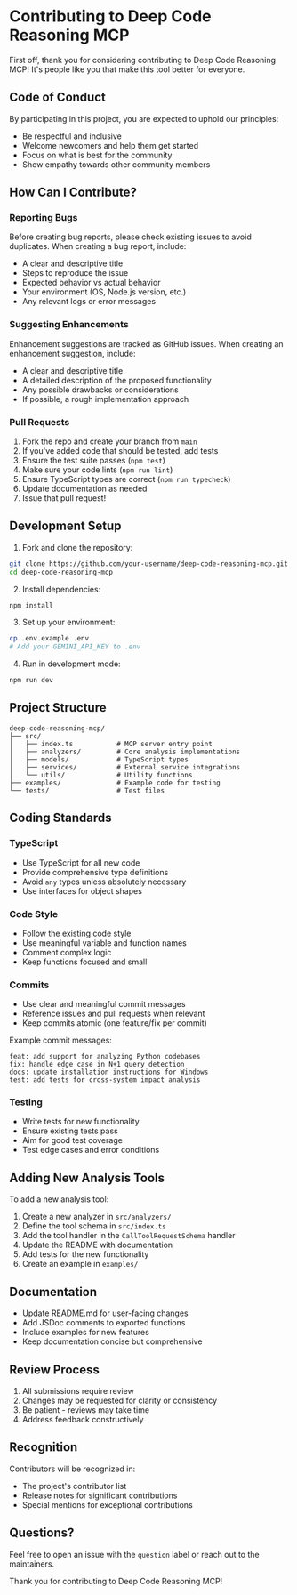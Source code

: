 # Contributing to Deep Code Reasoning MCP

First off, thank you for considering contributing to Deep Code Reasoning MCP! It's people like you that make this tool better for everyone.

## Code of Conduct

By participating in this project, you are expected to uphold our principles:
- Be respectful and inclusive
- Welcome newcomers and help them get started
- Focus on what is best for the community
- Show empathy towards other community members

## How Can I Contribute?

### Reporting Bugs

Before creating bug reports, please check existing issues to avoid duplicates. When creating a bug report, include:

- A clear and descriptive title
- Steps to reproduce the issue
- Expected behavior vs actual behavior
- Your environment (OS, Node.js version, etc.)
- Any relevant logs or error messages

### Suggesting Enhancements

Enhancement suggestions are tracked as GitHub issues. When creating an enhancement suggestion, include:

- A clear and descriptive title
- A detailed description of the proposed functionality
- Any possible drawbacks or considerations
- If possible, a rough implementation approach

### Pull Requests

1. Fork the repo and create your branch from `main`
2. If you've added code that should be tested, add tests
3. Ensure the test suite passes (`npm test`)
4. Make sure your code lints (`npm run lint`)
5. Ensure TypeScript types are correct (`npm run typecheck`)
6. Update documentation as needed
7. Issue that pull request!

## Development Setup

1. Fork and clone the repository:
```bash
git clone https://github.com/your-username/deep-code-reasoning-mcp.git
cd deep-code-reasoning-mcp
```

2. Install dependencies:
```bash
npm install
```

3. Set up your environment:
```bash
cp .env.example .env
# Add your GEMINI_API_KEY to .env
```

4. Run in development mode:
```bash
npm run dev
```

## Project Structure

```
deep-code-reasoning-mcp/
├── src/
│   ├── index.ts           # MCP server entry point
│   ├── analyzers/         # Core analysis implementations
│   ├── models/            # TypeScript types
│   ├── services/          # External service integrations
│   └── utils/             # Utility functions
├── examples/              # Example code for testing
└── tests/                 # Test files
```

## Coding Standards

### TypeScript

- Use TypeScript for all new code
- Provide comprehensive type definitions
- Avoid `any` types unless absolutely necessary
- Use interfaces for object shapes

### Code Style

- Follow the existing code style
- Use meaningful variable and function names
- Comment complex logic
- Keep functions focused and small

### Commits

- Use clear and meaningful commit messages
- Reference issues and pull requests when relevant
- Keep commits atomic (one feature/fix per commit)

Example commit messages:
```
feat: add support for analyzing Python codebases
fix: handle edge case in N+1 query detection
docs: update installation instructions for Windows
test: add tests for cross-system impact analysis
```

### Testing

- Write tests for new functionality
- Ensure existing tests pass
- Aim for good test coverage
- Test edge cases and error conditions

## Adding New Analysis Tools

To add a new analysis tool:

1. Create a new analyzer in `src/analyzers/`
2. Define the tool schema in `src/index.ts`
3. Add the tool handler in the `CallToolRequestSchema` handler
4. Update the README with documentation
5. Add tests for the new functionality
6. Create an example in `examples/`

## Documentation

- Update README.md for user-facing changes
- Add JSDoc comments to exported functions
- Include examples for new features
- Keep documentation concise but comprehensive

## Review Process

1. All submissions require review
2. Changes may be requested for clarity or consistency
3. Be patient - reviews may take time
4. Address feedback constructively

## Recognition

Contributors will be recognized in:
- The project's contributor list
- Release notes for significant contributions
- Special mentions for exceptional contributions

## Questions?

Feel free to open an issue with the `question` label or reach out to the maintainers.

Thank you for contributing to Deep Code Reasoning MCP!